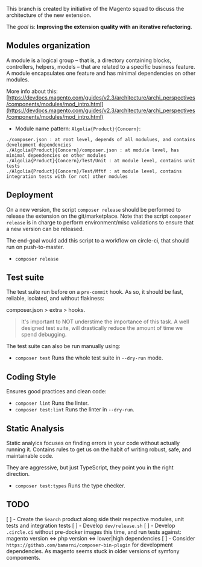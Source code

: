 This branch is created by initiative of the Magento squad to discuss the architecture of the new extension.

The *goal* is: **Improving the extension quality with an iterative refactoring**.

## Modules organization

A module is a logical group – that is, a directory containing blocks, controllers, helpers, models – that are
related to a specific business feature. A module encapsulates one feature and has minimal dependencies on other modules.

More info about this: [https://devdocs.magento.com/guides/v2.3/architecture/archi_perspectives/components/modules/mod_intro.html](https://devdocs.magento.com/guides/v2.3/architecture/archi_perspectives/components/modules/mod_intro.html)

- Module name pattern: `Algolia{Product}{Concern}`:

```
./composer.json : at root level, depends of all modulues, and contains development dependencies
./Algolia{Product}{Concern}/composer.json : at module level, has minimal dependencies on other modules
./Algolia{Product}{Concern}/Test/Unit : at module level, contains unit tests
./Algolia{Product}{Concern}/Test/Mftf : at module level, contains integration tests with (or not) other modules
```

## Deployment

On a new version, the script `composer release` should be performed to release the extension on the git/marketplace. Note
that the script `composer release` is in charge to perform environment/misc validations to ensure that a new version can
be released.

The end-goal would add this script to a workflow on circle-ci, that should run on push-to-master.

- `composer release`

## Test suite

The test suite run before on a `pre-commit` hook. As so, it should be fast, reliable, isolated, and without flakiness:

composer.json > extra > hooks.

> It's important to NOT understime the importance of this task. A well designed test suite, will drastically 
reduce the amount of time we spend debugging.

The test suite can also be run manually using:

- `composer test` Runs the whole test suite in `--dry-run` mode.

## Coding Style

Ensures good practices and clean code:

- `composer lint` Runs the linter.
- `composer test:lint` Runs the linter in `--dry-run`.

## Static Analysis

Static analyics focuses on finding errors in your code without actually running it. Contains rules to get us
on the habit of writing robust, safe, and maintainable code.

They are aggressive, but just TypeScript, they point you in the right direction.

- `composer test:types` Runs the type checker.

## TODO

[ ] - Create the `Search` product along side their respective modules, unit tests and integration tests
[ ] - Develop `dev/release.sh`
[ ] - Develop `.circle.ci` without pre-docker images this time, and run tests against: magento version <=> php version <=> lower|high dependencies
[ ] - Consider `https://github.com/bamarni/composer-bin-plugin` for development dependencies. As magento seems stuck in older versions of symfony compoments.

